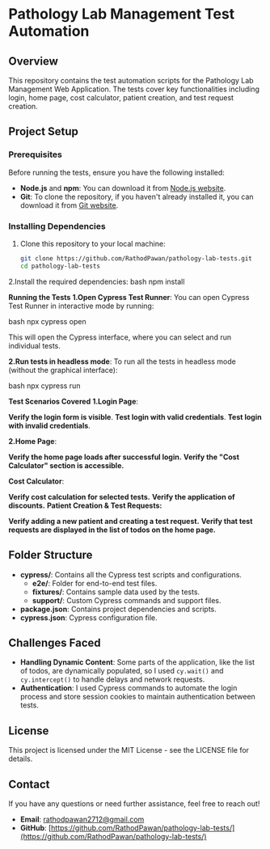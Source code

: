 # Pathology Lab Management Test Automation

## Overview
This repository contains the test automation scripts for the Pathology Lab Management Web Application. The tests cover key functionalities including login, home page, cost calculator, patient creation, and test request creation.

## Project Setup

### Prerequisites
Before running the tests, ensure you have the following installed:

- **Node.js** and **npm**: You can download it from [Node.js website](https://nodejs.org/).
- **Git**: To clone the repository, if you haven't already installed it, you can download it from [Git website](https://git-scm.com/).

### Installing Dependencies

1. Clone this repository to your local machine:
   ```bash
   git clone https://github.com/RathodPawan/pathology-lab-tests.git
   cd pathology-lab-tests
2.Install the required dependencies:
bash
npm install

**Running the Tests**
**1.Open Cypress Test Runner**:
You can open Cypress Test Runner in interactive mode by running:

bash
npx cypress open

This will open the Cypress interface, where you can select and run individual tests.

**2.Run tests in headless mode**:
To run all the tests in headless mode (without the graphical interface):

bash
npx cypress run

**Test Scenarios Covered**
**1.Login Page**:

**Verify the login form is visible**.
**Test login with valid credentials**.
**Test login with invalid credentials**.

**2.Home Page**:

**Verify the home page loads after successful login.**
**Verify the "Cost Calculator" section is accessible.**

**Cost Calculator**:

**Verify cost calculation for selected tests.**
**Verify the application of discounts.**
**Patient Creation & Test Requests:**

**Verify adding a new patient and creating a test request.**
**Verify that test requests are displayed in the list of todos on the home page.**

## Folder Structure

- **cypress/**: Contains all the Cypress test scripts and configurations.
  - **e2e/**: Folder for end-to-end test files.
  - **fixtures/**: Contains sample data used by the tests.
  - **support/**: Custom Cypress commands and support files.
- **package.json**: Contains project dependencies and scripts.
- **cypress.json**: Cypress configuration file.

## **Challenges Faced**

- **Handling Dynamic Content**: Some parts of the application, like the list of todos, are dynamically populated, so I used `cy.wait()` and `cy.intercept()` to handle delays and network requests.
- **Authentication**: I used Cypress commands to automate the login process and store session cookies to maintain authentication between tests.

## **License**

This project is licensed under the MIT License - see the LICENSE file for details.

## **Contact**

If you have any questions or need further assistance, feel free to reach out!

- **Email**: [rathodpawan2712@gmail.com](mailto:rathodpawan2712@gmail.com)
- **GitHub**: [https://github.com/RathodPawan/pathology-lab-tests/](https://github.com/RathodPawan/pathology-lab-tests/)
